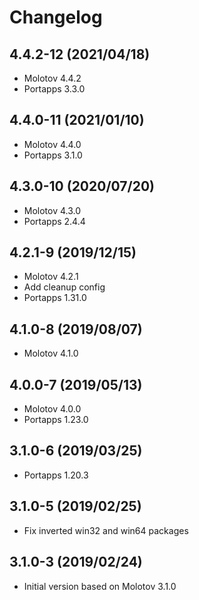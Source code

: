 # Changelog

## 4.4.2-12 (2021/04/18)

* Molotov 4.4.2
* Portapps 3.3.0

## 4.4.0-11 (2021/01/10)

* Molotov 4.4.0
* Portapps 3.1.0

## 4.3.0-10 (2020/07/20)

* Molotov 4.3.0
* Portapps 2.4.4

## 4.2.1-9 (2019/12/15)

* Molotov 4.2.1
* Add cleanup config
* Portapps 1.31.0

## 4.1.0-8 (2019/08/07)

* Molotov 4.1.0

## 4.0.0-7 (2019/05/13)

* Molotov 4.0.0
* Portapps 1.23.0

## 3.1.0-6 (2019/03/25)

* Portapps 1.20.3

## 3.1.0-5 (2019/02/25)

* Fix inverted win32 and win64 packages

## 3.1.0-3 (2019/02/24)

* Initial version based on Molotov 3.1.0
